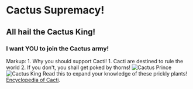 # Cactus Supremacy!
## All hail the **Cactus King!** 
### I want YOU to join the Cactus army!
Markup: 1. Why you should support Cacti!
              1. Cacti are destined to rule the world
              2. If you don't, you shall get poked by thorns!
![Cactus Prince](https://www.google.com/url?sa=i&url=https%3A%2F%2Ffasrbooth577.weebly.com%2Fbrawl-stars-spike.html&psig=AOvVaw1RVJl4hiu8ALp9e00gl82Y&ust=1632929995991000&source=images&cd=vfe&ved=0CAsQjRxqFwoTCIivlbqAovMCFQAAAAAdAAAAABAJ "Cactus Prince")
![Cactus King](https://www.google.com/url?sa=i&url=https%3A%2F%2Fwww.deviantart.com%2Fjieh-an%2Fart%2FCactus-King-789192103&psig=AOvVaw03zUt9eO3OK7-8_DphuzEg&ust=1632930064186000&source=images&cd=vfe&ved=0CAsQjRxqFwoTCLjnptaAovMCFQAAAAAdAAAAABAJ "Cactus King")
Read this to expand your knowledge of these prickly plants! [Encyclopedia of Cacti](http://www.llifle.com/Encyclopedia/CACTI/).

